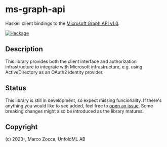 # ms-graph-api

Haskell client bindings to the [Microsoft Graph API v1.0](https://learn.microsoft.com/en-us/graph/api/overview?view=graph-rest-1.0).
    
[![Hackage](https://img.shields.io/hackage/v/ms-graph-api?style=for-the-badge)](https://hackage.haskell.org/package/ms-graph-api)

## Description

This library provides both the client interface and authorization infrastructure to integrate with Microsoft infrastructure, e.g. using ActiveDirectory as an OAuth2 identity provider.

## Status

This library is still in development, so expect missing funcionality.
If there's anything you would like to see added, feel free to
[open an issue](https://github.com/unfoldml/ms-graph-api/issues/new).
Some breaking changes might also be introduced as the library matures.

## Copyright

(c) 2023-, Marco Zocca, UnfoldML AB
